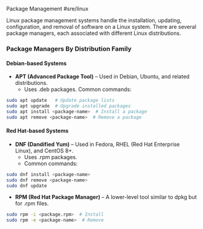 Package Management
#sre/linux

Linux package management systems handle the installation, updating, configuration, and removal of software on a Linux system. There are several package managers, each associated with different Linux distributions.

### Package Managers By Distribution Family
#### Debian-based Systems
* **APT (Advanced Package Tool)** – Used in Debian, Ubuntu, and related distributions.
  * Uses .deb packages.
Common commands:
```bash
sudo apt update   # Update package lists
sudo apt upgrade  # Upgrade installed packages
sudo apt install <package-name>  # Install a package
sudo apt remove <package-name>  # Remove a package
```

#### Red Hat-based Systems
* **DNF (Dandified Yum)** – Used in Fedora, RHEL (Red Hat Enterprise Linux), and CentOS 8+.
  * Uses .rpm packages.
  * Common commands:
```bash
sudo dnf install <package-name>
sudo dnf remove <package-name>
sudo dnf update
```

- **RPM (Red Hat Package Manager)** – A lower-level tool similar to dpkg but for .rpm files.
```bash
sudo rpm -i <package.rpm>  # Install
sudo rpm -e <package-name>  # Remove
```
